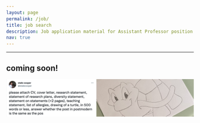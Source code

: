 ```yaml
---
layout: page
permalink: /job/
title: job search
description: Job application material for Assistant Professor position in Fall 2021.
nav: true
---
```

___

## coming soon!

<img src="_images/imgturtle.jpeg" alt="hi" class="inline"/>